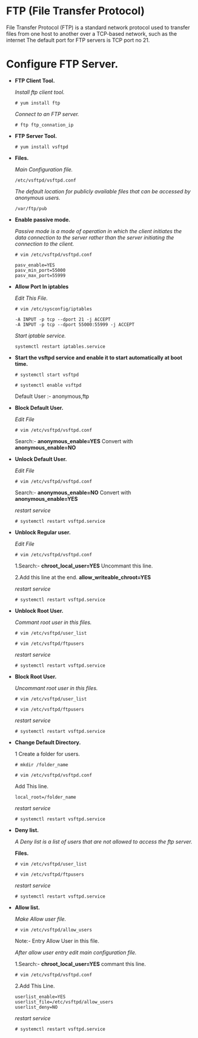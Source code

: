 # FTP (File Transfer Protocol)

File Transfer Protocol (FTP) is a standard network protocol used to transfer files from one host to another over a TCP-based network, such as the internet The default port for FTP servers is TCP port no 21.

# Configure FTP Server.

-   **FTP Client Tool.**

    *Install ftp client tool.*
    ```
    # yum install ftp
    ```
    *Connect to an FTP server.*
    ```
    # ftp ftp_connation_ip
    ```
-	**FTP Server Tool.**
	```
	# yum install vsftpd
    ```

-   **Files.**

	*Main Configuration file.*	
	```
    /etc/vsftpd/vsftpd.conf
	```
	
	*The default location for publicly available files that can be accessed by anonymous users.*
    ```
	/var/ftp/pub
    ```

-   **Enable passive mode.**
    
    *Passive mode is a mode of operation in which the client initiates the data connection to the server rather than the server initiating the connection to the client.*
    ```
    # vim /etc/vsftpd/vsftpd.conf
    ```
        
        pasv_enable=YES
        pasv_min_port=55000
        pasv_max_port=55999

-   **Allow Port In iptables**
    
    *Edit This File.*
	```
	# vim /etc/sysconfig/iptables
	```
    ```
    -A INPUT -p tcp --dport 21 -j ACCEPT
	-A INPUT -p tcp --dport 55000:55999 -j ACCEPT
    ```
    *Start iptable service.*
    ```
    systemctl restart iptables.service
    ```
-   **Start the vsftpd service and enable it to start automatically at boot time.**
    ```
    # systemctl start vsftpd
    ```
    ```
	# systemctl enable vsftpd
    ```

    Default User :- anonymous,ftp

-   **Block Default User.**

    *Edit File*
    ```
    # vim /etc/vsftpd/vsftpd.conf
    ```
    Search:- **anonymous_enable=YES** Convert with **anonymous_enable=NO**

-   **Unlock Default User.**

    *Edit File*
    ```
    # vim /etc/vsftpd/vsftpd.conf
    ```
    Search:- **anonymous_enable=NO** Convert with **anonymous_enable=YES**

    *restart service*
    ```
    # systemctl restart vsftpd.service
    ```
-   **Unblock Regular user.**

    *Edit File*
    ```
    # vim /etc/vsftpd/vsftpd.conf
    ```
    1.Search:- **chroot_local_user=YES** Uncommant this line.
    
    2.Add this line at the end. **allow_writeable_chroot=YES**
 
    *restart service*
    ```
    # systemctl restart vsftpd.service
    ```
-   **Unblock Root User.**

    *Commant root user in this files.*
    ```
    # vim /etc/vsftpd/user_list
    ```
    ```
    # vim /etc/vsftpd/ftpusers
    ```
    *restart service*
    ```
    # systemctl restart vsftpd.service
    ```
-   **Block Root User.**

    *Uncommant root user in this files.*
    ```
    # vim /etc/vsftpd/user_list
    ```
    ```
    # vim /etc/vsftpd/ftpusers
    ```

    *restart service*
    ```
    # systemctl restart vsftpd.service
    ```
-   **Change Default Directory.**

    1 Create a folder for users.
    ```
    # mkdir /folder_name
    ```
    ```
    # vim /etc/vsftpd/vsftpd.conf
    ```
    
    Add This line.

        local_root=/folder_name

    *restart service*
    ```
    # systemctl restart vsftpd.service
    ```
-   **Deny list.**

    *A Deny list is a list of  users that are not allowed to access the ftp server.*

    **Files.**
    ```
    # vim /etc/vsftpd/user_list
    ```
    ```
    # vim /etc/vsftpd/ftpusers
    ```

    *restart service*
    ```
    # systemctl restart vsftpd.service
    ```
-   **Allow list.**

    *Make Allow user file.*
    ```
    # vim /etc/vsftpd/allow_users
    ```
    Note:- Entry Allow User in this file.

    *After allow user entry edit main configuration file.*
    
    1.Search:- **chroot_local_user=YES** commant this line.
    ```
    # vim /etc/vsftpd/vsftpd.conf
    ```
    2.Add This Line.
    ```
    userlist_enable=YES
    userlist_file=/etc/vsftpd/allow_users
    userlist_deny=NO
    ```
    *restart service*
    ```
    # systemctl restart vsftpd.service
    ```
